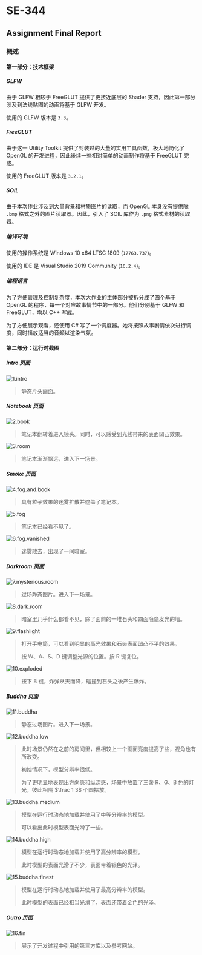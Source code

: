 # SE-344

## Assignment Final Report

### 概述

#### 第一部分：技术框架

##### GLFW

由于 GLFW 相较于 FreeGLUT 提供了更接近底层的 Shader 支持，因此第一部分涉及到法线贴图的动画将基于 GLFW 开发。

使用的 GLFW 版本是 `3.3`。

##### FreeGLUT

由于这一 Utility Toolkit 提供了封装过的大量的实用工具函数，极大地简化了 OpenGL 的开发进程，因此後续一些相对简单的动画制作将基于 FreeGLUT 完成。

使用的 FreeGLUT 版本是 `3.2.1`。

##### SOIL

由于本次作业涉及到大量背景和材质图片的读取，而 OpenGL 本身没有提供除 `.bmp` 格式之外的图片读取器。因此，引入了 SOIL 库作为 `.png` 格式素材的读取器。

##### 编译环境

使用的操作系统是 Windows 10 x64 LTSC 1809 (`17763.737`)。

使用的 IDE 是 Visual Studio 2019 Community (`16.2.4`)。

##### 编程语言

为了方便管理及控制复杂度，本次大作业的主体部分被拆分成了四个基于 OpenGL 的程序，每一个对应故事情节中的一部分。他们分别基于 GLFW 和 FreeGLUT，均以 C++ 写成。

为了方便展示观看，还使用 C# 写了一个调度器。她将按照故事剧情依次进行调度，同时播放适当的音频以渲染气氛。

#### 第二部分：运行时截图

##### Intro 页面

![1.intro](report.assets/1.intro.png)

>   静态片头画面。

##### Notebook 页面

![2.book](report.assets/2.book.png)

>   笔记本翻转着进入镜头。同时，可以感受到光线带来的表面凹凸效果。

![3.room](report.assets/3.room.png)

>   笔记本渐渐飘远，进入下一场景。

##### Smoke 页面

![4.fog.and.book](report.assets/4.fog.and.book.png)

>   具有粒子效果的迷雾扩散并遮盖了笔记本。

![5.fog](report.assets/5.fog.png)

>   笔记本已经看不见了。

![6.fog.vanished](report.assets/6.fog.vanished.png)

>   迷雾散去，出现了一间暗室。

##### Darkroom 页面

![7.mysterious.room](report.assets/7.mysterious.room.png)

>   过场静态图片。进入下一场景。

![8.dark.room](report.assets/8.dark.room.png)

>   暗室里几乎什么都看不见，除了面前的一堆石头和四面隐隐发光的墙。

![9.flashlight](report.assets/9.flashlight.png)

>   打开手电筒，可以看到明显的高光效果和石头表面凹凸不平的效果。
>
>   按 W、A、S、D 键调整光源的位置。按 R 键复位。

![10.exploded](report.assets/10.exploded.png)

>   按下 B 键，炸弹从天而降，碰撞到石头之後产生爆炸。

##### Buddha 页面

![11.buddha](report.assets/11.buddha.png)

>   静态过场图片。进入下一场景。

![12.buddha.low](report.assets/12.buddha.low.png)

>   此时场景仍然在之前的房间里，但相较上一个画面亮度提高了些，视角也有所改变。
>
>   初始情况下，模型分辨率很低。
>
>   为了更明显地表现出方向感和纵深感，场景中放置了三盏 R、G、B 色的灯光，彼此相隔 $\frac 1 3$ 个圆摆放。

![13.buddha.medium](report.assets/13.buddha.medium.png)

>   模型在运行时动态地加载并使用了中等分辨率的模型。
>
>   可以看出此时模型表面光滑了一些。

![14.buddha.high](report.assets/14.buddha.high.png)

>   模型在运行时动态地加载并使用了高分辨率的模型。
>
>   此时模型的表面光滑了不少，表面带着银色的光泽。

![15.buddha.finest](report.assets/15.buddha.finest.png)

>   模型在运行时动态地加载并使用了最高分辨率的模型。
>
>   此时模型的表面已经相当光滑了，表面还带着金色的光泽。

##### Outro 页面

![16.fin](report.assets/16.fin.png)

>    展示了开发过程中引用的第三方库以及参考网站。